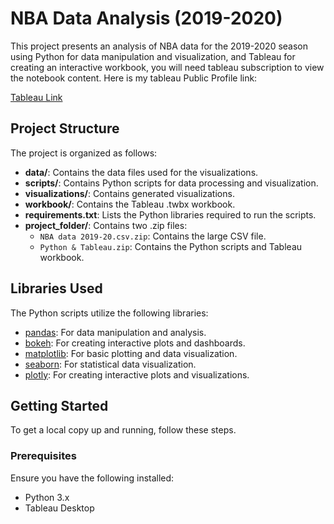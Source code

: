 # NBA Data Analysis (2019-2020)
This project presents an analysis of NBA data for the 2019-2020 season using Python for data manipulation and visualization, and Tableau for creating an interactive workbook, you will need tableau subscription to view the notebook content. 
Here is my tableau Public Profile link: 

[Tableau Link](https://public.tableau.com/app/profile/joel.mendonsa/vizzes)

## Project Structure
The project is organized as follows:

- **data/**: Contains the data files used for the visualizations.
- **scripts/**: Contains Python scripts for data processing and visualization.
- **visualizations/**: Contains generated visualizations.
- **workbook/**: Contains the Tableau .twbx workbook.
- **requirements.txt**: Lists the Python libraries required to run the scripts.
- **project_folder/**: Contains two .zip files:
  - `NBA data 2019-20.csv.zip`: Contains the large CSV file.
  - `Python & Tableau.zip`: Contains the Python scripts and Tableau workbook.

## Libraries Used
The Python scripts utilize the following libraries:
- [pandas](https://pandas.pydata.org/): For data manipulation and analysis.
- [bokeh](https://bokeh.org/): For creating interactive plots and dashboards.
- [matplotlib](https://matplotlib.org/): For basic plotting and data visualization.
- [seaborn](https://seaborn.pydata.org/): For statistical data visualization.
- [plotly](https://plotly.com/python/): For creating interactive plots and visualizations.

## Getting Started

To get a local copy up and running, follow these steps.

### Prerequisites

Ensure you have the following installed:

- Python 3.x
- Tableau Desktop
